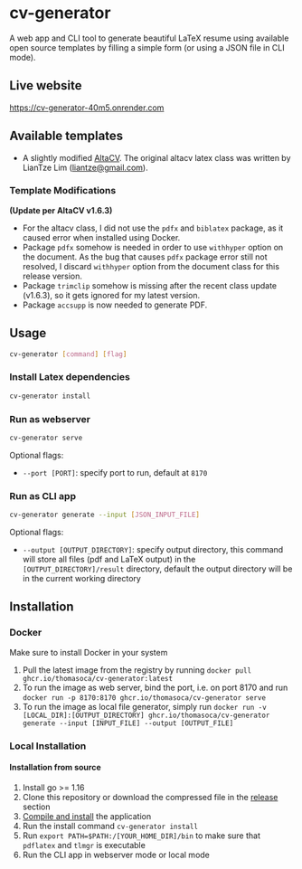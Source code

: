 # cv-generator

A web app and CLI tool to generate beautiful LaTeX resume using available open source templates by filling a simple form (or using a JSON file in CLI mode).

## Live website

https://cv-generator-40m5.onrender.com

## Available templates

- A slightly modified [AltaCV](https://github.com/liantze/AltaCV). The original altacv latex class was written by LianTze Lim (liantze@gmail.com).

### Template Modifications

**(Update per AltaCV v1.6.3)**

- For the altacv class, I did not use the `pdfx` and `biblatex` package, as it caused error when installed using Docker.
- Package `pdfx` somehow is needed in order to use `withhyper` option on the document. As the bug that causes `pdfx` package error still not resolved, I discard `withhyper` option from the document class for this release version.
- Package `trimclip` somehow is missing after the recent class update (v1.6.3), so it gets ignored for my latest version.
- Package `accsupp` is now needed to generate PDF.

## Usage

```sh
cv-generator [command] [flag]
```
### Install Latex dependencies

```sh 
cv-generator install
```
### Run as webserver

```sh
cv-generator serve
```

Optional flags:

- `--port [PORT]`: specify port to run, default at `8170`

### Run as CLI app

```sh
cv-generator generate --input [JSON_INPUT_FILE]
```

Optional flags:

- `--output [OUTPUT_DIRECTORY]`: specify output directory, this command will store all files (pdf and LaTeX output) in the `[OUTPUT_DIRECTORY]/result` directory, default the output directory will be in the current working directory

## Installation

### Docker

Make sure to install Docker in your system

1. Pull the latest image from the registry by running `docker pull ghcr.io/thomasoca/cv-generator:latest`
2. To run the image as web server, bind the port, i.e. on port 8170 and run `docker run -p 8170:8170 ghcr.io/thomasoca/cv-generator serve`
3. To run the image as local file generator, simply run `docker run -v [LOCAL_DIR]:[OUTPUT_DIRECTORY] ghcr.io/thomasoca/cv-generator generate --input [INPUT_FILE] --output [OUTPUT_FILE]`

### Local Installation
#### Installation from source 
1. Install go >= 1.16
2. Clone this repository or download the compressed file in the [release](https://github.com/thomasoca/cv-generator/releases) section
3. [Compile and install](https://go.dev/doc/tutorial/compile-install) the application
4. Run the install command `cv-generator install`
5. Run `export PATH=$PATH:/[YOUR_HOME_DIR]/bin` to make sure that `pdflatex` and `tlmgr` is executable
6. Run the CLI app in webserver mode or local mode
